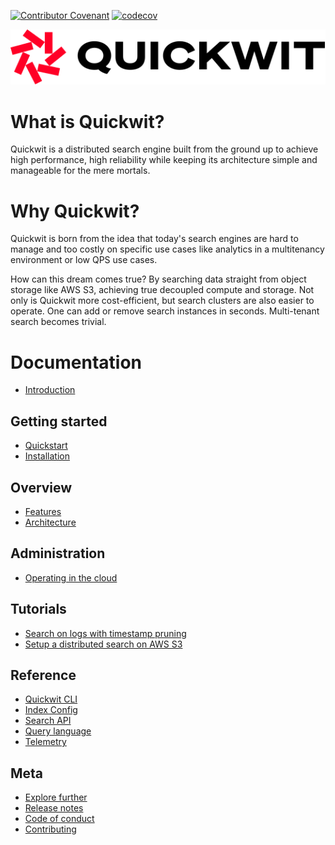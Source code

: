 [![Contributor Covenant](https://img.shields.io/badge/Contributor%20Covenant-2.0-4baaaa.svg)](CODE_OF_CONDUCT.md)
[![codecov](https://codecov.io/gh/quickwit/branch/main/graph/badge.svg)](https://codecov.io/gh/tantivy-search/tantivy)

<p align="center">
  <img src="docs/assets/images/logo_horizontal.svg" alt="Quickwit">
</p>

# What is Quickwit?

Quickwit is a distributed search engine built from the ground up to achieve high performance, high reliability while keeping its architecture simple and manageable for the mere mortals.

# Why Quickwit?

Quickwit is born from the idea that today's search engines are hard to manage and too costly on specific use cases like analytics in a multitenancy environment or low QPS use cases.


How can this dream comes true? By searching data straight from object storage like AWS S3, achieving true decoupled compute and storage. Not only is Quickwit more cost-efficient, but search clusters are also easier to operate. One can add or remove search instances in seconds. Multi-tenant search becomes trivial.


# Documentation
- [Introduction](docs/introduction.md)

## Getting started
- [Quickstart](docs/getting-started/quickstart.md)
- [Installation](docs/getting-started/installation.md)

## Overview
- [Features](docs/overview/features.md)
- [Architecture](docs/overview/architecture.md)

## Administration
- [Operating in the cloud](docs/administration/cloud-env.md)

## Tutorials
- [Search on logs with timestamp pruning](docs/tutorials/tutorial-hdfs-logs.md)
- [Setup a distributed search on AWS S3](docs/tutorials/tutorial-hdfs-logs-distributed-search-aws-s3.md)

## Reference
- [Quickwit CLI](docs/reference/cli.md)
- [Index Config](docs/reference/index-config.md)
- [Search API](docs/reference/search-api.md)
- [Query language](docs/reference/query-language.md)
- [Telemetry](docs/reference/telemetry.md)

## Meta
- [Explore further](docs/meta/explore-further.md)
- [Release notes](docs/meta/release-notes.md)
- [Code of conduct](CODE_OF_CONDUCT.md)
- [Contributing](CONTRIBUTING.md)